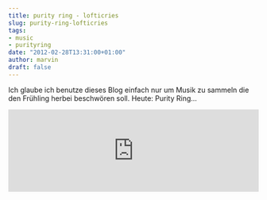 ```yaml
---
title: purity ring - lofticries
slug: purity-ring-lofticries
tags:
- music
- purityring
date: "2012-02-28T13:31:00+01:00"
author: marvin
draft: false
---
```

Ich glaube ich benutze dieses Blog einfach nur um Musik zu sammeln die
den Frühling herbei beschwören soll. Heute: Purity Ring...

<iframe width="100%" height="166" scrolling="no" frameborder="no" src="https://w.soundcloud.com/player/?url=http%3A%2F%2Fapi.soundcloud.com%2Ftracks%2F13478383&amp;show_artwork=true"></iframe>